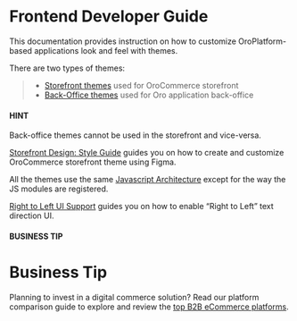 <!-- meta: description = Instructions in the storefront and back-office themes customization for the frontend developers -->

<a id="dev-doc-frontend"></a>

# Frontend Developer Guide

This documentation provides instruction on how to customize OroPlatform-based applications look and feel with themes.

There are two types of themes:

> - [Storefront themes](storefront/index.md#dev-doc-frontend-storefront) used for OroCommerce storefront
> - [Back-Office themes](back-office/index.md#dev-doc-frontend-back-office-theming) used for Oro application back-office

#### HINT
Back-office themes cannot be used in the storefront and vice-versa.

[Storefront Design: Style Guide](storefront-style-guide/index.md#frontend-storefront-design) guides you on how to create and customize OroCommerce storefront theme using Figma.

All the themes use the same [Javascript Architecture](javascript/index.md#dev-doc-frontend-javascript) except for the way the JS modules are registered.

[Right to Left UI Support](rtl-support.md#frontend-rtl-support) guides you on how to enable “Right to Left” text direction UI.

#### BUSINESS TIP
# Business Tip

Planning to invest in a digital commerce solution? Read our platform comparison guide to explore and review the <a href="https://oroinc.com/b2b-ecommerce/b2b-ecommerce-comparison" target="_blank">top B2B eCommerce platforms</a>.
